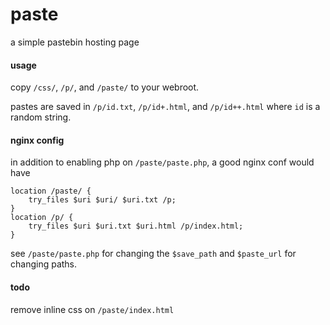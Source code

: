 # paste

a simple pastebin hosting page

#### usage
copy `/css/`, `/p/`, and `/paste/` to your webroot.

pastes are saved in `/p/id.txt`, `/p/id+.html`, and `/p/id++.html` where `id` is a random string.

#### nginx config
in addition to enabling php on `/paste/paste.php`, a good nginx conf would have

```
location /paste/ {
    try_files $uri $uri/ $uri.txt /p;
}
location /p/ {
    try_files $uri $uri.txt $uri.html /p/index.html;
}
```

see `/paste/paste.php` for changing the `$save_path` and `$paste_url` for changing paths.

#### todo
remove inline css on `/paste/index.html`